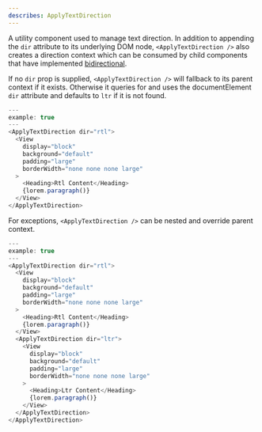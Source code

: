 ```yaml
---
describes: ApplyTextDirection
---
```


A utility component used to manage text direction. In addition to appending the `dir` attribute to
its underlying DOM node, `<ApplyTextDirection />` also creates a direction context which can be
consumed by child components that have implemented [bidirectional](#bidirectional).

If no `dir` prop is supplied, `<ApplyTextDirection />` will fallback to its parent context if it 
exists. Otherwise it queries for and uses the documentElement `dir` attribute and defaults to `ltr`
if it is not found.

```javascript
---
example: true
---
<ApplyTextDirection dir="rtl">
  <View
    display="block"
    background="default"
    padding="large"
    borderWidth="none none none large"
  >
    <Heading>Rtl Content</Heading>
    {lorem.paragraph()}
  </View>
</ApplyTextDirection>
```

For exceptions, `<ApplyTextDirection />` can be nested and override parent context.

```javascript
---
example: true
---
<ApplyTextDirection dir="rtl">
  <View
    display="block"
    background="default"
    padding="large"
    borderWidth="none none none large"
  >
    <Heading>Rtl Content</Heading>
    {lorem.paragraph()}
  </View>
  <ApplyTextDirection dir="ltr">
    <View
      display="block"
      background="default"
      padding="large"
      borderWidth="none none none large"
    >
      <Heading>Ltr Content</Heading>
      {lorem.paragraph()}
    </View>
  </ApplyTextDirection>
</ApplyTextDirection>
```
